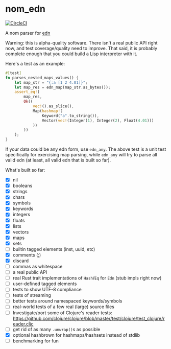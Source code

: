 nom_edn
=======

[![CircleCI](https://circleci.com/gh/ckampfe/nom_edn.svg?style=svg)](https://circleci.com/gh/ckampfe/nom_edn)

A nom parser for [edn](https://github.com/edn-format/edn)

Warning: this is alpha-quality software.
There isn't a real public API right now,
and test coverage/quality need to improve.
That said, it is probably complete enough that you could
build a Lisp interpreter with it.

Here's a test as an example:

```rust
#[test]
fn parses_nested_maps_values() {
    let map_str = "{:a [1 2 4.01]}";
    let map_res = edn_map(map_str.as_bytes());
    assert_eq!(
        map_res,
        Ok((
            vec!().as_slice(),
            Map(hashmap!(
                Keyword("a".to_string()),
                Vector(vec!(Integer(1), Integer(2), Float(4.01)))
            ))
        ))
    );
}
```

If your data could be any edn form, use `edn_any`.
The above test is a unit test specifically for exercising map parsing,
while `edn_any` will try to parse all valid edn (at least, all valid edn that is built so far).

What's built so far:

- [x] nil
- [x] booleans
- [x] strings
- [x] chars
- [x] symbols
- [x] keywords
- [x] integers
- [x] floats
- [x] lists
- [x] vectors
- [x] maps
- [x] sets
- [ ] builtin tagged elements (inst, uuid, etc)
- [x] comments (;)
- [x] discard
- [ ] commas as whitespace
- [ ] a real public API
- [ ] real Rust trait implementations of `Hash`/`Eq` for `Edn` (stub impls right now)
- [ ] user-defined tagged elements
- [ ] tests to show UTF-8 compliance
- [ ] tests of streaming
- [ ] better tests around namespaced keywords/symbols
- [ ] real-world tests of a few real (large) source files
- [ ] Investigate/port some of Clojure's reader tests: https://github.com/clojure/clojure/blob/master/test/clojure/test_clojure/reader.cljc
- [ ] get rid of as many `.unwrap()`s as possible
- [x] optional hashbrown for hashmaps/hashsets instead of stdlib
- [ ] benchmarking for fun
